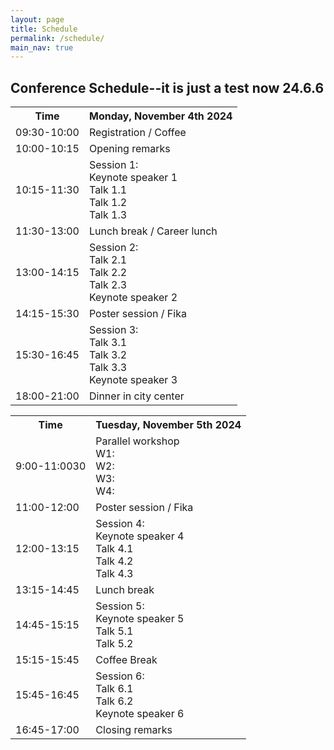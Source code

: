 ```yaml
---
layout: page
title: Schedule
permalink: /schedule/
main_nav: true
---
```


<!-- ![alt text]({{ site.baseurl }}/assets/profile-placeholder.gif "Profile Picture"){:.profile} -->

<h2>Conference Schedule--it is just a test now 24.6.6</h2>

<table>
  <tr>
    <th>Time</th>
    <th>Monday, November 4th 2024</th>
  </tr>
  <tr>
    <td>09:30-10:00</td>
    <td>Registration / Coffee</td>
  </tr>
  <tr>
    <td>10:00-10:15</td>
    <td>Opening remarks</td>
  </tr>
  <tr>
    <td>10:15-11:30</td>
    <td>Session 1:<br>Keynote speaker 1<br>Talk 1.1<br>Talk 1.2<br>Talk 1.3</td>
  </tr>
  <tr>
    <td>11:30-13:00</td>
    <td>Lunch break / Career lunch</td>
  </tr>
  <tr>
    <td>13:00-14:15</td>
    <td>Session 2:<br>Talk 2.1<br>Talk 2.2<br>Talk 2.3<br>Keynote speaker 2</td>
  </tr>
  <tr>
    <td>14:15-15:30</td>
    <td>Poster session / Fika</td>
  </tr>
  <tr>
    <td>15:30-16:45</td>
    <td>Session 3:<br>Talk 3.1<br>Talk 3.2<br>Talk 3.3<br>Keynote speaker 3</td>
  </tr>
  <tr>
    <td>18:00-21:00</td>
    <td>Dinner in city center</td>
  </tr>
</table>

<table>
  <tr>
    <th>Time</th>
    <th>Tuesday, November 5th 2024</th>
  </tr>
  <tr>
    <td>9:00-11:0030</td>
    <td>Parallel workshop<br>W1:<br>W2:<br>W3:<br>W4:</td>
  </tr>
  <tr>
    <td>11:00-12:00</td>
    <td>Poster session / Fika</td>
  </tr>
  <tr>
    <td>12:00-13:15</td>
    <td>Session 4:<br>Keynote speaker 4<br>Talk 4.1<br>Talk 4.2<br>Talk 4.3</td>
  </tr>
  <tr>
    <td>13:15-14:45</td>
    <td>Lunch break</td>
  </tr>
  <tr>
    <td>14:45-15:15</td>
    <td>Session 5:<br>Keynote speaker 5<br>Talk 5.1<br>Talk 5.2</td>
  </tr>
  <tr>
    <td>15:15-15:45</td>
    <td>Coffee Break</td>
  </tr>
  <tr>
    <td>15:45-16:45</td>
    <td>Session 6:<br>Talk 6.1<br>Talk 6.2<br>Keynote speaker 6</td>
  </tr>
  <tr>
    <td>16:45-17:00</td>
    <td>Closing remarks</td>
  </tr>
</table>